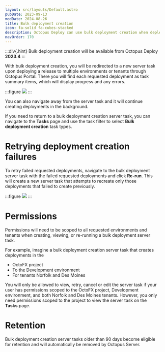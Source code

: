 ```yaml
---
layout: src/layouts/Default.astro
pubDate: 2023-09-13
modDate: 2024-08-26
title: Bulk deployment creation
icon: fa-solid fa-cubes-stacked
description: Octopus Deploy can use bulk deployment creation when deploying to multiple environments or tenants
navOrder: 170
---
```


:::div{.hint}
Bulk deployment creation will be available from Octopus Deploy **2023.4**
:::

With bulk deployment creation, you will be redirected to a new server task upon deploying a release to multiple environments or tenants through Octopus Portal. There you will find each requested deployment as task summary items, which will display progress and any errors.

:::figure
![](/docs/deployments/bulk-deployment-creation.png)
:::

You can also navigate away from the server task and it will continue creating deployments in the background.

If you need to return to a bulk deployment creation server task, you can navigate to the **Tasks** page and use the task filter to select **Bulk deployment creation** task types.

# Retrying deployment creation failures
To retry failed requested deployments, navigate to the bulk deployment server task with the failed requested deployments and click **Re-run**. This will create a new server task that attempts to recreate only those deployments that failed to create previously.

:::figure
![](/docs/deployments/bulk-deployment-creation-retry.png)
:::

# Permissions
Permissions will need to be scoped to all requested environments and tenants when creating, viewing, or re-running a bulk deployment server task.

For example, imagine a bulk deployment creation server task that creates deployments in the 
* OctoFX project 
* To the Development environment 
* For tenants Norfolk and Des Moines

You will only be allowed to view, retry, cancel or edit the server task if your user has permissions scoped to the OctoFX project, Development environment, and both Norfolk and Des Moines tenants. However, you only need permissions scoped to the project to view the server task on the **Tasks** page.

# Retention
Bulk deployment creation server tasks older than 90 days become eligible for retention and will automatically be removed by Octopus Server.